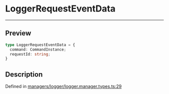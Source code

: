 
      
# LoggerRequestEventData

<div class="api-docs__separator" data-reactroot="">

---

</div><div class="api-docs__section">

## Preview

</div><div class="api-docs__preview type">

```ts
type LoggerRequestEventData = {
  command: CommandInstance; 
  requestId: string; 
}
```

</div><div class="api-docs__section">

## Description

</div><div class="api-docs__description"><span class="api-docs__do-not-parse">



</span></div><div class="api-docs__definition">

Defined in [managers/logger/logger.manager.types.ts:29](https://github.com/BetterTyped/hyper-fetch/blob/1a97772c/packages/core/src/managers/logger/logger.manager.types.ts#L29)

</div>
